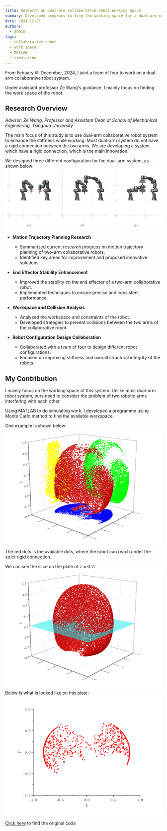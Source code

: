 ```yaml
---
title: Research on Dual-arm Collaborative Robot Working Space
summary: Developed programs to find the working space for a dual-arm collaborative robot system
date: 2024-12-01
authors:
  - admin
tags:
  - collaborative robot
  - work space
  - MATLAB
  - simulation
---
```


From Febuary till December, 2024, I joint a team of four to work on a dual-arm collaborative robot system. 

Under assistant professor Ze Wang's guidance, I mainly focus on finding the work space of the robot.

## Research Overview
*Advisor: Ze Wang, Professor and Assistant Dean at School of Mechanical Engineering, Tsinghua University*

The main focus of this study is to use dual-arm collaborative robot system to enhance the stiffness while working. Most dual-arm system do not have a rigid connection between the two arms. We are developing a system which have a rigid connection, which is the main innovation.

We designed three different configuration for the dual-arm system, as shown below:
![Different Configurations](collaborative_robot_config.png)

- **Motion Trajectory Planning Research**
  - Summarized current research progress on motion trajectory planning of two-arm collaborative robots.
  - Identified key areas for improvement and proposed innovative solutions.

- **End Effector Stability Enhancement**
  - Improved the stability on the end effector of a two-arm collaborative robot.
  - Implemented techniques to ensure precise and consistent performance.

- **Workspace and Collision Analysis**
  - Analyzed the workspace and constraints of the robot.
  - Developed strategies to prevent collisions between the two arms of the collaborative robot.

- **Robot Configuration Design Collaboration**
  - Collaborated with a team of four to design different robot configurations.
  - Focused on improving stiffness and overall structural integrity of the robots.

## My Contribution
I mainly focus on the working space of this system. Unlike most dual-arm robot system, ours need to consider the problem of two robotic arms interfering with each other.

Using MATLAB to do simulating work, I developed a programme using Monte Carlo method to find the available workspace.

One example is shown below:
![Example Picture](mood2-0.6.png)
The red dots is the available dots, where the robot can reach under the strict rigid connection.

We can see the slice on the plate of z = 0.2:
![Example Picture](mood1-0.3-0.2slice.png)
Below is what is looked like on this plate:
![Example Picture](mood2-0.6-0.2section.png)

[Click here](https://cloud.tsinghua.edu.cn/d/ea81f9defecc4959af53/) to find the original code